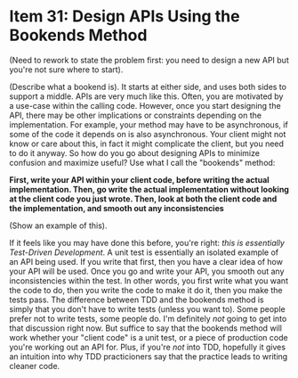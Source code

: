 # Item 31: Design APIs Using the Bookends Method

(Need to rework to state the problem first: you need to design a new API but
you're not sure where to start).

(Describe what a bookend is). It starts at either side, and uses both sides to
support a middle. APIs are very much like this. Often, you are motivated by a
use-case within the calling code. However, once you start designing the API,
there may be other implications or constraints depending on the implementation.
For example, your method may have to be asynchronous, if some of the code it
depends on is also asynchronous. Your client might not know or care about this,
in fact it might complicate the client, but you need to do it anyway. So how do
you go about designing APIs to minimize confusion and maximize useful? Use what
I call the "bookends" method:

**First, write your API within your client code, before writing the actual
implementation. Then, go write the actual implementation without looking at the
client code you just wrote. Then, look at both the client code and the
implementation, and smooth out any inconsistencies**

(Show an example of this).

If it feels like you may have done this before, you're right: _this is
essentially Test-Driven Development_. A unit test is essentially an isolated
example of an API being used. If you write that first, then you have a clear
idea of how your API will be used. Once you go and write your API, you smooth
out any inconsistencies within the test. In other words, you first write what
you want the code to do, then you write the code to make it do it, then you make
the tests pass. The difference between TDD and the bookends method is simply
that you don't have to write tests (unless you want to). Some people prefer not
to write tests, some people do. I'm definitely _not_ going to get into that
discussion right now. But suffice to say that the bookends method will work
whether your "client code" is a unit test, or a piece of production code you're
working out an API for. Plus, if you're _not_ into TDD, hopefully it gives an
intuition into why TDD practicioners say that the practice leads to writing
cleaner code.
